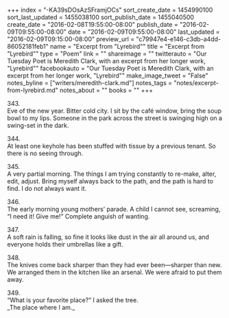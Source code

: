 +++
index = "-KA39sDOsAzSFramjOCs"
sort_create_date = 1454990100
sort_last_updated = 1455038100
sort_publish_date = 1455040500
create_date = "2016-02-08T19:55:00-08:00"
publish_date = "2016-02-09T09:55:00-08:00"
date = "2016-02-09T09:55:00-08:00"
last_updated = "2016-02-09T09:15:00-08:00"
preview_url = "c79947e4-e146-c3db-a4dd-86052181feb1"
name = "Excerpt from \"Lyrebird\""
title = "Excerpt from \"Lyrebird\""
type = "Poem"
link = ""
shareimage = ""
twitterauto = "Our Tuesday Poet is Meredith Clark, with an excerpt from her longer work, \"Lyrebird\""
facebookauto = "Our Tuesday Poet is Meredith Clark, with an excerpt from her longer work, \"Lyrebird\""
make_image_tweet = "False"
notes_byline = ["writers/meredith-clark.md"]
notes_tags = "notes/excerpt-from-lyrebird.md"
notes_about = ""
books = ""
+++
<p class="prose-poem">
	343.<br>
Eve of the new year. Bitter cold city. I sit by the café window, bring the soup bowl to my lips. Someone in the park across the street is swinging high on a swing-set in the dark.
</p>

<p class="prose-poem">
	344.<br>
At least one keyhole has been stuffed with tissue by a previous tenant. So there is no seeing through.
</p>


<p class="prose-poem">
	345.<br>
A very partial morning. The things I am trying constantly to re-make, alter, edit, adjust. Bring myself always back to the path, and the path is hard to find. I do not always want it.
</p>


<p class="prose-poem">
	346.<br>
The early morning young mothers’ parade. A child I cannot see, screaming, “I need it! Give me!” Complete anguish of wanting.
</p>


<p class="prose-poem">
	347.<br>
A soft rain is falling, so fine it looks like dust in the air all around us, and everyone holds their umbrellas like a gift.
</p>


<p class="prose-poem">
	348.<br>
The knives come back sharper than they had ever been—sharper than new. We arranged them in the kitchen like an arsenal. We were afraid to put them away.
</p>


<p class="prose-poem">
	349.<br>
“What is your favorite place?” I asked the tree.<br>
_The place where I am._
</p>
